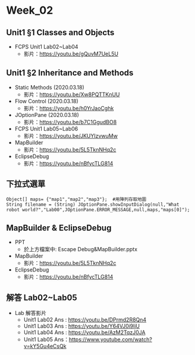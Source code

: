 # Week_02

## Unit1 §1 Classes and Objects

   * FCPS Unit1 Lab02~Lab04
      * 影片：https://youtu.be/gQuvM7UeL5U

## Unit1 §2 Inheritance and Methods
   * Static Methods (2020.03.18)
      * 影片：https://youtu.be/Xw8PQTTKnUU
   * Flow Control (2020.03.18)       
      * 影片：https://youtu.be/h0YrJaoCghk
   * JOptionPane (2020.03.18) 
      * 影片：https://youtu.be/b7C1GgudBO8
   * FCPS Unit1 Lab05~Lab06
      * 影片：https://youtu.be/JKUYIzvwuMw
   * MapBuilder
      * 影片：https://youtu.be/5L5TknNHq2c
   * EclipseDebug
      * 影片：https://youtu.be/nBfycTLG814
    
## 下拉式選單

    Object[] maps= {"map1","map2","map3"};  #用陣列存取地圖  
    String filename = (String) JOptionPane.showInputDialog(null,"What robot world?","Lab00",JOptionPane.ERROR_MESSAGE,null,maps,"maps[0]");  


## MapBuilder & EclipseDebug
 * PPT
    * 於上方檔案中: Escape Debug&MapBuilder.pptx 
 * MapBuilder
    * 影片：https://youtu.be/5L5TknNHq2c
 * EclipseDebug
    * 影片：https://youtu.be/nBfycTLG814


## 解答 Lab02~Lab05

  * Lab 解答影片
      * Unit1 Lab02 Ans : https://youtu.be/DPrmd2R8Qn4
      * Unit1 Lab03 Ans : https://youtu.be/Y64VJ0i9ljU
      * Unit1 Lab04 Ans : https://youtu.be/AzM2TqzJ0JA
      * Unit1 Lab05 Ans：https://www.youtube.com/watch?v=kY5Gu4eCsQk


